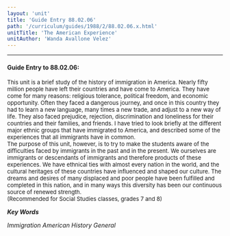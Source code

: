 ```yaml
---
layout: 'unit'
title: 'Guide Entry 88.02.06'
path: '/curriculum/guides/1988/2/88.02.06.x.html'
unitTitle: 'The American Experience'
unitAuthor: 'Wanda Avallone Velez'
---
```


<body>
<hr/>
 <h4>
  Guide Entry to 88.02.06:
 </h4>
 <font size="-1">
  <dl>
   <dt>
    This unit is a brief study of the history of immigration in America. Nearly fifty million people have left their countries and have come to America. They have come for many reasons: religious tolerance, political freedom, and economic opportunity. Often they faced a dangerous journey, and once in this country they had to learn a new language, many times a new trade, and adjust to a new way of life. They also faced prejudice, rejection, discrimination and loneliness for their countries and their families, and friends. I have tried to look briefly at the different major ethnic groups that have immigrated to America, and described some of the experiences that all immigrants have in common.
    <dt>
     The purpose of this unit, however, is to try to make the students aware of the difficulties faced by immigrants in the past and in the present. We ourselves are immigrants or descendants of immigrants and therefore products of these experiences. We have ethnical ties with almost every nation in the world, and the cultural heritages of these countries have influenced and shaped our culture. The dreams and desires of many displaced and poor people have been fulfilled and completed in this nation, and in many ways this diversity has been our continuous source of renewed strength.
     <dt>
      (Recommended for Social Studies classes, grades 7 and 8)
     </dt>
    </dt>
   </dt>
  </dl>
 </font>
 <p>
  <b>
   <i>
    Key Words
   </i>
  </b>
  <br/>
 </p>
 <p>
  <i>
   Immigration American History General
  </i>
 </p>

</body>
